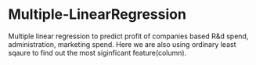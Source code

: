 
# Multiple-LinearRegression
Multiple linear regression to predict profit of companies based R&d spend, administration, marketing spend.
Here we are also using ordinary least sqaure to find out the most siginficant feature(column).
